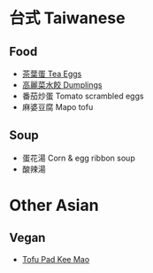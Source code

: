 # 台式 Taiwanese
## Food
- [茶葉蛋 Tea Eggs](tea-eggs.md)
- [高麗菜水餃 Dumplings](dumplings.md)
- 番茄炒蛋 Tomato scrambled eggs 
- 麻婆豆腐 Mapo tofu

## Soup
- 蛋花湯 Corn & egg ribbon soup 
- 酸辣湯

# Other Asian
## Vegan
- [Tofu Pad Kee Mao](tofu-pad-kee-mao.md)

